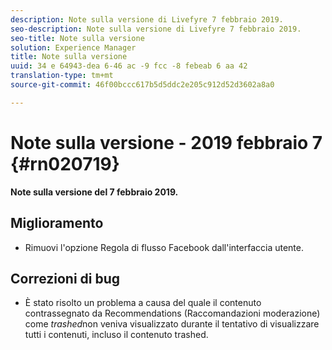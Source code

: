 ```yaml
---
description: Note sulla versione di Livefyre 7 febbraio 2019.
seo-description: Note sulla versione di Livefyre 7 febbraio 2019.
seo-title: Note sulla versione
solution: Experience Manager
title: Note sulla versione
uuid: 34 e 64943-dea 6-46 ac -9 fcc -8 febeab 6 aa 42
translation-type: tm+mt
source-git-commit: 46f00bccc617b5d5ddc2e205c912d52d3602a8a0

---
```



# Note sulla versione - 2019 febbraio 7 {#rn020719}

**Note sulla versione del 7 febbraio 2019.**

## Miglioramento

* Rimuovi l'opzione Regola di flusso Facebook dall'interfaccia utente.

## Correzioni di bug

* È stato risolto un problema a causa del quale il contenuto contrassegnato da Recommendations (Raccomandazioni moderazione) come *trashed*non veniva visualizzato durante il tentativo di visualizzare tutti i contenuti, incluso il contenuto trashed.